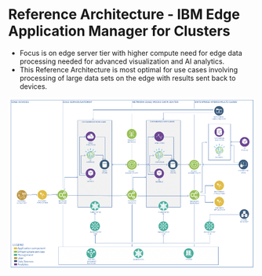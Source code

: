 # Reference Architecture - IBM Edge Application Manager for Clusters

- Focus is on edge server tier with higher compute need for edge data processing needed for advanced visualization 
  and AI analytics.
- This Reference Architecture is most optimal for use cases involving processing of large data sets on the edge with 
  results sent back to devices.

<img src="images/ReferenceArchitecture4.png" />